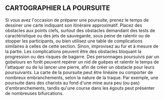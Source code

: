 ## CARTOGRAPHIER LA POURSUITE

Si vous avez l'occasion de préparer une poursuite, prenez
le temps de dessiner une carte indiquant son itinéraire
approximatif. Placez des obstacles aux points clefs, surtout
des obstacles demandant des tests de caractéristique ou
des jets de sauvegarde, sous peine de ralentir ou de stopper
les participants, ou bien utilisez une table de complications
similaires à celles de cette section. Sinon, improvisez au fur
et à mesure de la partie.
Les complications peuvent être des obstacles bloquant
la progression ou des risques de bagarre. Des personnages
poursuivis par un gobelours en forêt peuvent repérer un nid
de guêpes et ralentir le temps de l'attaquer ou de lui lancer
une pierre, afin de créer un obstacle pour leurs poursuivants.
La carte de la poursuite peut être linéaire ou comporter de
nombreux embranchements, selon la nature de la traque. Par
exemple, une poursuite dans des chariots au fond d'une mine
aura peu (ou pas) d'embranchements, tandis qu'une course
dans les égouts peut présenter de nombreuses bifurcations.
